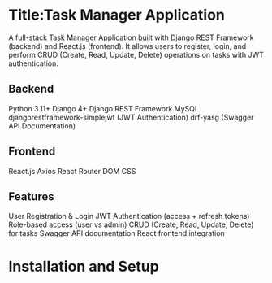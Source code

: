 # Title:Task Manager Application

A full-stack Task Manager Application built with Django REST Framework (backend) and React.js (frontend).
It allows users to register, login, and perform CRUD (Create, Read, Update, Delete) operations on tasks with JWT authentication.

## Backend
Python 3.11+
Django 4+
Django REST Framework
MySQL
djangorestframework-simplejwt (JWT Authentication)
drf-yasg (Swagger API Documentation)

## Frontend
React.js 
Axios
React Router DOM
CSS 

## Features
User Registration & Login
JWT Authentication (access + refresh tokens)
Role-based access (user vs admin)
CRUD (Create, Read, Update, Delete) for tasks
Swagger API documentation
React frontend integration



# Installation and Setup



